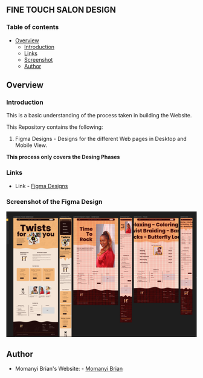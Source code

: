 ## FINE TOUCH SALON DESIGN

### Table of contents

- [Overview](#overview)
  - [Introduction](#introduction)
  - [Links](#links)
  - [Screenshot](#screenshot)
  - [Author](#author)

## Overview

### Introduction

This is a basic understanding of the process taken in building the Website.

This Repository contains the following:

1. Figma Designs - Designs for the different Web pages in Desktop and Mobile View.

**This process only covers the Desing Phases**

### Links

- Link - [Figma Designs](https://www.figma.com/file/sfHfVuCdqiYr0hbGf9o0ov/Fine-Touch-Salon?type=design&node-id=0%3A1&mode=design&t=b85a86eXiD99hvKE-1)

### Screenshot of the Figma Design

![Alt text](assets/images/Figma.png)

## Author

- Momanyi Brian's Website: - [Momanyi Brian](https://momanyi-brian-portfolio.vercel.app)

